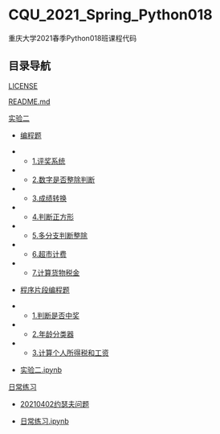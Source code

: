 # CQU_2021_Spring_Python018

重庆大学2021春季Python018班课程代码

## 目录导航

[LICENSE](LICENSE)

[README.md](README.md)

[实验二](实验二)

- [编程题](实验二/编程题)

- - [1.评奖系统](实验二/编程题/1.评奖系统)

- - [2.数字是否整除判断](实验二/编程题/2.数字是否整除判断)

- - [3.成绩转换](实验二/编程题/3.成绩转换)

- - [4.判断正方形](实验二/编程题/4.判断正方形)

- - [5.多分支判断整除](实验二/编程题/5.多分支判断整除)

- - [6.超市计费](实验二/编程题/6.超市计费)

- - [7.计算货物税金](实验二/编程题/7.计算货物税金)

- [程序片段编程题](实验二/程序片段编程题)

- - [1.判断是否中奖](实验二/程序片段编程题/1.判断是否中奖)

- - [2.年龄分类器](实验二/程序片段编程题/2.年龄分类器)

- - [3.计算个人所得税和工资](实验二/程序片段编程题/3.计算个人所得税和工资)

- [实验二.ipynb](实验二/实验二.ipynb)

[日常练习](日常练习)

- [20210402约瑟夫问题](日常练习/20210402约瑟夫问题)

- [日常练习.ipynb](日常练习/日常练习.ipynb)
